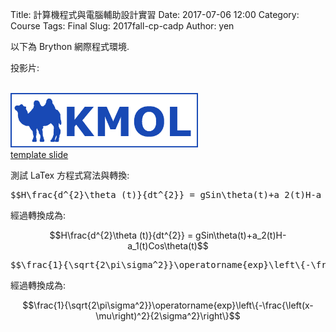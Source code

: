 Title: 計算機程式與電腦輔助設計實習
Date: 2017-07-06 12:00
Category: Course
Tags: Final
Slug: 2017fall-cp-cadp
Author: yen

以下為 Brython 網際程式環境.

<!-- PELICAN_END_SUMMARY -->

<!-- 導入 Brython 標準程式庫 -->
 
<script src="./../data/Brython-3.3.1/brython.js"></script>
<script src="./../data/Brython-3.3.1/brython_stdlib.js"></script>

<!-- 啟動 Brython -->

<script>
window.onload=function(){
// 設定 data/py 為共用程式路徑
brython({debug:1, pythonpath:['./../data/py']});
}
</script>

<p>投影片:</p>
<div id="container1"></div>

<script type="text/python3">
from browser import document, html
container1 = document['container1']
adata = open("./../data/1a_list.txt").read()
alist = adata.splitlines()
n = 0
for stud_num in alist:
    mlink = html.A(stud_num, href="http://s"+str(stud_num)+".github.io/2017springwcm_hw")
    mlink += " | "
    n = n +1
    if n%8 == 0:
        mlink += html.BR()
    container1 <= mlink
</script>

<!-- 在 blog 中引用圖檔, 只要往外跳一層即可跳出 blog 目錄 -->

<br />
<img src="./../data/logo/kmol_1172x340_blue_3yrs.png" width="300"></img>

<br />
<a href="./../slides/template_slide.html">template slide</a>

測試 LaTex 方程式寫法與轉換:

<pre class="brush: jscript">
$$H\frac{d^{2}\theta (t)}{dt^{2}} = gSin\theta(t)+a_2(t)H-a_1(t)Cos\theta(t)$$
</pre>

經過轉換成為:

$$H\frac{d^{2}\theta (t)}{dt^{2}} = gSin\theta(t)+a_2(t)H-a_1(t)Cos\theta(t)$$

<pre class="brush: jscript">
$$\frac{1}{\sqrt{2\pi\sigma^2}}\operatorname{exp}\left\{-\frac{\left(x-\mu\right)^2}{2\sigma^2}\right\}$$
</pre>

經過轉換成為:

$$\frac{1}{\sqrt{2\pi\sigma^2}}\operatorname{exp}\left\{-\frac{\left(x-\mu\right)^2}{2\sigma^2}\right\}$$
